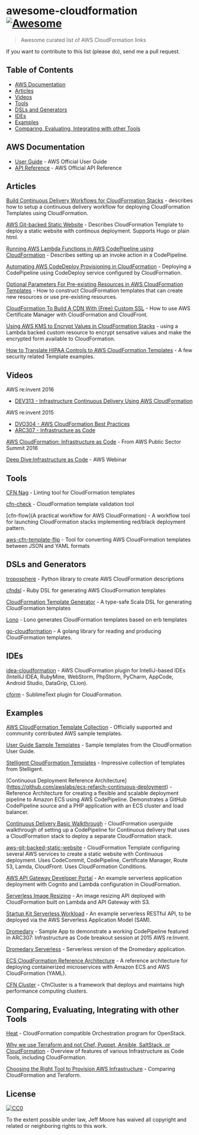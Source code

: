 # awesome-cloudformation [![Awesome](https://cdn.rawgit.com/sindresorhus/awesome/d7305f38d29fed78fa85652e3a63e154dd8e8829/media/badge.svg)](https://github.com/sindresorhus/awesome)

> Awesome curated list of AWS CloudFormation links

If you want to contribute to this list (please do), send me a pull request.

## Table of Contents

<!-- MarkdownTOC depth=4 -->

- [AWS Documentation](#aws)
- [Articles](#articles)
- [Videos](#videos)
- [Tools](#tools)
- [DSLs and Generators](#dsls)
- [IDEs](#ides)
- [Examples](#examples)
- [Comparing, Evaluating, Integrating with other Tools](#other-tools)

<!-- /MarkdownTOC -->

<a name="aws" />

## AWS Documentation

* [User Guide](http://docs.aws.amazon.com/AWSCloudFormation/latest/UserGuide/Welcome.html) - AWS Official User Guide
* [API Reference](http://docs.aws.amazon.com/AWSCloudFormation/latest/APIReference/Welcome.html) - AWS Official API Reference

<a name="articles" />

## Articles

[Build Continuous Delivery Workflows for CloudFormation Stacks](https://aws.amazon.com/blogs/aws/codepipeline-update-build-continuous-delivery-workflows-for-cloudformation-stacks/) - 
describes how to setup a continuous delivery workflow for deploying CloudFormation Templates using CloudFormation.

[AWS Git-backed Static Website](https://alestic.com/2016/10/aws-git-backed-static-website/) -
Describes CloudFormation Template to deploy a static website with continous deployment.  Supports Hugo or plain html.

[Running AWS Lambda Functions in AWS CodePipeline using CloudFormation](https://stelligent.com/2016/02/08/aws-lambda-functions-aws-codepipeline-cloudformation/) -
Describes setting up an invoke action in a CodePipeline.

[Automating AWS CodeDeploy Provisioning in CloudFormation](https://stelligent.com/2016/01/15/automating-aws-codedeploy-provisioning-in-cloudformation/) -
Deploying a CodePipeline using CodeDeploy service configured by CloudFormation.

[Optional Parameters For Pre-existing Resources in AWS CloudFormation Templates](https://alestic.com/2016/11/aws-cloudformation-optional-resources/) -
How to construct CloudFormation templates that can create new resources or use pre-existing resources.

[CloudFormation To Build A CDN With (Free) Custom SSL](https://serverlesscode.com/post/acm-certificates-in-cloudformation/) -
How to use AWS Certificate Manager with CloudFormation and CloudFront.

[Using AWS KMS to Encrypt Values in CloudFormation Stacks](https://ben.fogbutter.com/2016/02/22/using-kms-to-encrypt-cloud-formation-values.html) - using a Lambda backed custom resource to encrypt sensative values and make the encrypted form available to CloudFormation.

[How to Translate HIPAA Controls to AWS CloudFormation Templates](https://aws.amazon.com/blogs/security/how-to-translate-hipaa-controls-to-aws-cloudformation-templates-part-3-of-the-automating-hipaa-compliance-series/) - A few security related Template examples.

<a name="videos" />

## Videos

AWS re:invent 2016
- [DEV313 - Infrastructure Continuous Delivery Using AWS CloudFormation](https://www.youtube.com/watch?v=TDalsML3QqY)

AWS re:invent 2015
- [DVO304 - AWS CloudFormation Best Practices](https://www.youtube.com/watch?v=fVMlxJJNmyA)
- [ARC307 - Infrastructure as Code](https://www.youtube.com/watch?v=WL2xSMVXy5w)

[AWS CloudFormation: Infrastructure as Code](https://www.youtube.com/watch?v=39BP_vImxlU) - From AWS Public Sector Summit 2016

[Deep Dive:Infrastructure as Code](https://www.youtube.com/watch?v=HEyklTbXfMk) - AWS Webinar

<a name="tools" />

## Tools
[CFN Nag](https://github.com/stelligent/cfn_nag) - Linting tool for CloudFormation templates

[cfn-check](https://github.com/Versent/cfn-check) - CloudFormation template validation tool

[cfn-flow](A practical workflow for AWS CloudFormation) - A workflow tool for launching CloudFormation stacks implementing red/black deployment pattern.

[aws-cfn-template-flip](https://github.com/awslabs/aws-cfn-template-flip) - Tool for converting AWS CloudFormation templates between JSON and YAML formats

<a name="dsls" />

## DSLs and Generators

[troposphere](https://github.com/cloudtools/troposphere) - Python library to create AWS CloudFormation descriptions

[cfndsl](https://github.com/stevenjack/cfndsl) - Ruby DSL for generating AWS CloudFormation templates

[CloudFormation Template Generator](https://github.com/MonsantoCo/cloudformation-template-generator) - 
A type-safe Scala DSL for generating CloudFormation templates

[Lono](https://github.com/tongueroo/lono) - Lono generates CloudFormation templates based on erb templates

[go-cloudformation](https://github.com/crewjam/go-cloudformation) - A golang library for reading and producing 
CloudFormation templates.

<a name="ides" />

## IDEs

[idea-cloudformation](https://github.com/shalupov/idea-cloudformation) - AWS CloudFormation plugin for IntelliJ-based IDEs (IntelliJ IDEA, RubyMine, WebStorm, PhpStorm, PyCharm, AppCode, Android Studio, DataGrip, CLion).

[cform](https://github.com/beaknit/cform) - SublimeText plugin for CloudFormation.

<a name="examples" />

## Examples

[AWS CloudFormation Template Collection](https://github.com/awslabs/aws-cloudformation-templates) - Officially supported 
and community contributed AWS sample templates.

[User Guide Sample Templates](http://docs.aws.amazon.com/AWSCloudFormation/latest/UserGuide/cfn-sample-templates.html) -
Sample templates from the CloudFormation User Guide.

[Stelligent CloudFormation Templates](https://github.com/stelligent/cloudformation_templates) -
Impressive collection of templates from Stelligent.

[Continuous Deployment Reference Architecture] (https://github.com/awslabs/ecs-refarch-continuous-deployment) - Reference Architecture for creating a flexible and scalable deployment pipeline to Amazon ECS using AWS CodePipeline.  Demonstrates
a GitHub CodePipeline source and a PHP application with an ECS cluster and load balancer.

[Continuous Delivery Basic Walkthrough](http://docs.aws.amazon.com/AWSCloudFormation/latest/UserGuide//continuous-delivery-codepipeline-basic-walkthrough.html) -
CloudFormation userguide walkthrough of setting up a CodePipeline for Continuous delivery that uses a CloudFormation
stack to deploy a separate CloudFormation stack.

[aws-git-backed-static-website](https://github.com/alestic/aws-git-backed-static-website) -
CloudFormation Template configuring several AWS services to create a static website with Continuous deployment.
Uses CodeCommit, CodePipeline, Certificate Manager, Route 53, Lamda, CloudFront.  Uses CloudFormation Conditions.

[AWS API Gateway Developer Portal](https://github.com/awslabs/aws-api-gateway-developer-portal) - An example serverless application deployment with Cognito and Lambda configuration in CloudFormation.

[Serverless Image Resizing](https://github.com/awslabs/serverless-image-resizing) - An image resizing API deployed
with CloudFormation built on Lambda and API Gateway with S3.

[Startup Kit Serverless Workload](https://github.com/awslabs/startup-kit-serverless-workload) - An example serverless RESTful API, to be deployed via the AWS Serverless Application Model (SAM).

[Dromedary](https://github.com/stelligent/dromedary) -
Sample App to demonstrate a working CodePipeline featured in ARC307: Infrastructure as Code breakout session at 2015 AWS re:Invent.

[Dromedary Serverless](https://github.com/stelligent/dromedary-serverless) -
Serverless version of the Dromedary application.

[ECS CloudFormation Reference Architecture](https://github.com/awslabs/ecs-refarch-cloudformation) -
A reference architecture for deploying containerized microservices with Amazon ECS and AWS CloudFormation (YAML).

[CFN Cluster](https://github.com/awslabs/cfncluster) -
CfnCluster is a framework that deploys and maintains high performance computing clusters.

<a name="other-tools" />

## Comparing, Evaluating, Integrating with other Tools

[Heat](https://wiki.openstack.org/wiki/Heat) - CloudFormation compatible Orchestration program for OpenStack.

[Why we use Terraform and not Chef, Puppet, Ansible, SaltStack, or CloudFormation](https://blog.gruntwork.io/why-we-use-terraform-and-not-chef-puppet-ansible-saltstack-or-cloudformation-7989dad2865c#.8bkq5jc9z) - Overview of features of various Infrastructure as Code Tools, including CloudFormation.

[Choosing the Right Tool to Provision AWS Infrastructure](https://www.thoughtworks.com/insights/blog/choosing-right-tool-provision-aws-infrastructure) - Comparing CloudFormation and Teraform.

## License

[![CC0](http://mirrors.creativecommons.org/presskit/buttons/88x31/svg/cc-zero.svg)](https://creativecommons.org/publicdomain/zero/1.0/)

To the extent possible under law, Jeff Moore has waived all copyright and related or neighboring rights to this work.
